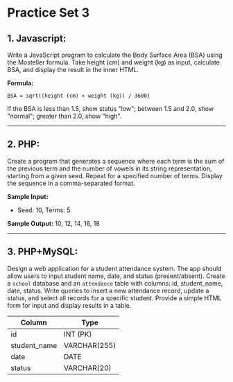 # Practice Set 3

## 1. Javascript:
Write a JavaScript program to calculate the Body Surface Area (BSA) using the Mosteller formula. Take height (cm) and weight (kg) as input, calculate BSA, and display the result in the inner HTML.

**Formula:**

    BSA = sqrt((height (cm) × weight (kg)) / 3600)

If the BSA is less than 1.5, show status "low"; between 1.5 and 2.0, show "normal"; greater than 2.0, show "high".

---

## 2. PHP:
Create a program that generates a sequence where each term is the sum of the previous term and the number of vowels in its string representation, starting from a given seed. Repeat for a specified number of terms. Display the sequence in a comma-separated format.

**Sample Input:**
- Seed: 10, Terms: 5

**Sample Output:**
10, 12, 14, 16, 18

---

## 3. PHP+MySQL:
Design a web application for a student attendance system. The app should allow users to input student name, date, and status (present/absent). Create a `school` database and an `attendance` table with columns: id, student_name, date, status. Write queries to insert a new attendance record, update a status, and select all records for a specific student. Provide a simple HTML form for input and display results in a table. 

| Column        | Type         |
|---------------|--------------|
| id            | INT (PK)     |
| student_name  | VARCHAR(255) |
| date          | DATE         |
| status        | VARCHAR(20)  |